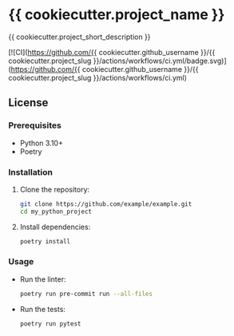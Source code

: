 # {{ cookiecutter.project_name }}

{{ cookiecutter.project_short_description }}

[![CI](https://github.com/{{ cookiecutter.github_username }}/{{ cookiecutter.project_slug }}/actions/workflows/ci.yml/badge.svg)](https://github.com/{{ cookiecutter.github_username }}/{{ cookiecutter.project_slug }}/actions/workflows/ci.yml)

## License

### Prerequisites

- Python 3.10+
- Poetry

### Installation

1.  Clone the repository:
    ```sh
    git clone https://github.com/example/example.git
    cd my_python_project
    ```
2.  Install dependencies:
    ```sh
    poetry install
    ```

### Usage

-   Run the linter:
    ```sh
    poetry run pre-commit run --all-files
    ```
-   Run the tests:
    ```sh
    poetry run pytest
    ```
